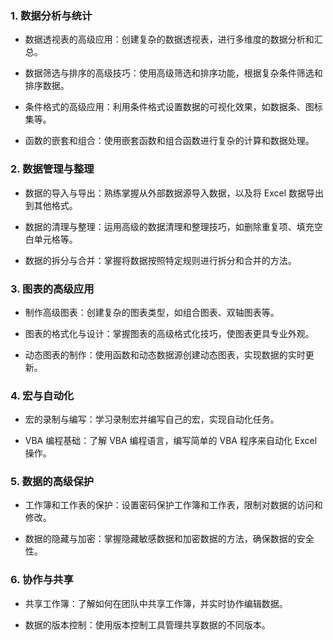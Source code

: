 ### 1. 数据分析与统计

- 数据透视表的高级应用：创建复杂的数据透视表，进行多维度的数据分析和汇总。

- 数据筛选与排序的高级技巧：使用高级筛选和排序功能，根据复杂条件筛选和排序数据。

- 条件格式的高级应用：利用条件格式设置数据的可视化效果，如数据条、图标集等。

- 函数的嵌套和组合：使用嵌套函数和组合函数进行复杂的计算和数据处理。

### 2. 数据管理与整理

- 数据的导入与导出：熟练掌握从外部数据源导入数据，以及将 Excel 数据导出到其他格式。

- 数据的清理与整理：运用高级的数据清理和整理技巧，如删除重复项、填充空白单元格等。

- 数据的拆分与合并：掌握将数据按照特定规则进行拆分和合并的方法。

### 3. 图表的高级应用

- 制作高级图表：创建复杂的图表类型，如组合图表、双轴图表等。

- 图表的格式化与设计：掌握图表的高级格式化技巧，使图表更具专业外观。

- 动态图表的制作：使用函数和动态数据源创建动态图表，实现数据的实时更新。

### 4. 宏与自动化

- 宏的录制与编写：学习录制宏并编写自己的宏，实现自动化任务。

- VBA 编程基础：了解 VBA 编程语言，编写简单的 VBA 程序来自动化 Excel 操作。

### 5. 数据的高级保护

- 工作簿和工作表的保护：设置密码保护工作簿和工作表，限制对数据的访问和修改。

- 数据的隐藏与加密：掌握隐藏敏感数据和加密数据的方法，确保数据的安全性。

### 6. 协作与共享

- 共享工作簿：了解如何在团队中共享工作簿，并实时协作编辑数据。

- 数据的版本控制：使用版本控制工具管理共享数据的不同版本。
